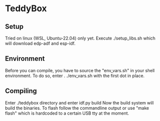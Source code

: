 # TeddyBox

## Setup
Tried on linux (WSL, Ubuntu-22.04) only yet.
Execute ./setup_libs.sh which will download edp-adf and esp-idf.

## Environment
Before you can compile, you have to source the "env_vars.sh" in your shell environment.
To do so, enter
 . ./env_vars.sh
with the first dot in place.

## Compiling
Enter ./teddybox directory and enter
  idf.py build
Now the build system will build the binaries.
To flash follow the commandline output or use "make flash" which is hardcoded to a certain USB tty at the moment.
